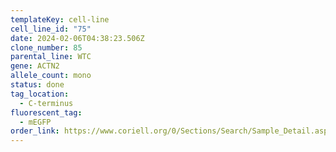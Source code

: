 ```yaml
---
templateKey: cell-line
cell_line_id: "75"
date: 2024-02-06T04:38:23.506Z
clone_number: 85
parental_line: WTC
gene: ACTN2
allele_count: mono
status: done
tag_location:
  - C-terminus
fluorescent_tag:
  - mEGFP
order_link: https://www.coriell.org/0/Sections/Search/Sample_Detail.aspx?Ref=AICS-0075-085&PgId=166
---
```

